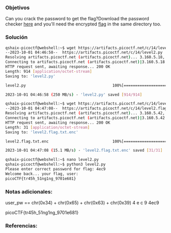 ### Objetivos 

Can you crack the password to get the flag?Download the password checker [here](https://artifacts.picoctf.net/c/14/level2.py) and you'll need the encrypted [flag](https://artifacts.picoctf.net/c/14/level2.flag.txt.enc) in the same directory too.
### Solución 

``` bash
qshaix-picoctf@webshell:~$ wget https://artifacts.picoctf.net/c/14/level2.py
--2023-10-01 04:46:58--  https://artifacts.picoctf.net/c/14/level2.py
Resolving artifacts.picoctf.net (artifacts.picoctf.net)... 3.160.5.18, 3.160.5.93, 3.160.5.71, ...
Connecting to artifacts.picoctf.net (artifacts.picoctf.net)|3.160.5.18|:443... connected.
HTTP request sent, awaiting response... 200 OK
Length: 914 [application/octet-stream]
Saving to: 'level2.py'

level2.py                                      100%[===================================================================================================>]     914  --.-KB/s    in 0s      

2023-10-01 04:46:58 (250 MB/s) - 'level2.py' saved [914/914]

qshaix-picoctf@webshell:~$ wget https://artifacts.picoctf.net/c/14/level2.flag.txt.enc
--2023-10-01 04:47:08--  https://artifacts.picoctf.net/c/14/level2.flag.txt.enc
Resolving artifacts.picoctf.net (artifacts.picoctf.net)... 3.160.5.42, 3.160.5.18, 3.160.5.71, ...
Connecting to artifacts.picoctf.net (artifacts.picoctf.net)|3.160.5.42|:443... connected.
HTTP request sent, awaiting response... 200 OK
Length: 31 [application/octet-stream]
Saving to: 'level2.flag.txt.enc'

level2.flag.txt.enc                            100%[===================================================================================================>]      31  --.-KB/s    in 0s      

2023-10-01 04:47:08 (15.1 MB/s) - 'level2.flag.txt.enc' saved [31/31]

qshaix-picoctf@webshell:~$ nano level2.py
qshaix-picoctf@webshell:~$ python3 level2.py
Please enter correct password for flag: 4ec9
Welcome back... your flag, user:
picoCTF{tr45h_51ng1ng_9701e681}
```

### Notas adicionales:
 user_pw == chr(0x34) + chr(0x65) + chr(0x63) + chr(0x39) 
							4					e				c					9
4ec9

picoCTF{tr45h_51ng1ng_9701e681}
### Referencias: